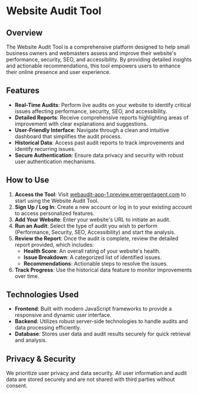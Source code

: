 # Website Audit Tool

## Overview

The Website Audit Tool is a comprehensive platform designed to help small business owners and webmasters assess and improve their website's performance, security, SEO, and accessibility. By providing detailed insights and actionable recommendations, this tool empowers users to enhance their online presence and user experience.

## Features

- **Real-Time Audits**: Perform live audits on your website to identify critical issues affecting performance, security, SEO, and accessibility.
- **Detailed Reports**: Receive comprehensive reports highlighting areas of improvement with clear explanations and suggestions.
- **User-Friendly Interface**: Navigate through a clean and intuitive dashboard that simplifies the audit process.
- **Historical Data**: Access past audit reports to track improvements and identify recurring issues.
- **Secure Authentication**: Ensure data privacy and security with robust user authentication mechanisms.

## How to Use

1. **Access the Tool**: Visit [webaudit-app-1.preview.emergentagent.com](https://webaudit-app-1.preview.emergentagent.com/) to start using the Website Audit Tool.
2. **Sign Up / Log In**: Create a new account or log in to your existing account to access personalized features.
3. **Add Your Website**: Enter your website's URL to initiate an audit.
4. **Run an Audit**: Select the type of audit you wish to perform (Performance, Security, SEO, Accessibility) and start the analysis.
5. **Review the Report**: Once the audit is complete, review the detailed report provided, which includes:
   - **Health Score**: An overall rating of your website's health.
   - **Issue Breakdown**: A categorized list of identified issues.
   - **Recommendations**: Actionable steps to resolve the issues.
6. **Track Progress**: Use the historical data feature to monitor improvements over time.

## Technologies Used

- **Frontend**: Built with modern JavaScript frameworks to provide a responsive and dynamic user interface.
- **Backend**: Utilizes robust server-side technologies to handle audits and data processing efficiently.
- **Database**: Stores user data and audit results securely for quick retrieval and analysis.

## Privacy & Security

We prioritize user privacy and data security. All user information and audit data are stored securely and are not shared with third parties without consent.

